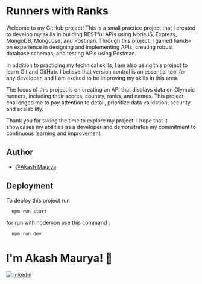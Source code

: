 
# Runners with Ranks

Welcome to my GitHub project! This is a small practice project that I created to develop my skills in building RESTful APIs using NodeJS, Express, MongoDB, Mongoose, and Postman. Through this project, I gained hands-on experience in designing and implementing APIs, creating robust database schemas, and testing APIs using Postman.

In addition to practicing my technical skills, I am also using this project to learn Git and GitHub. I believe that version control is an essential tool for any developer, and I am excited to be improving my skills in this area.

The focus of this project is on creating an API that displays data on Olympic runners, including their scores, country, ranks, and names. This project challenged me to pay attention to detail, prioritize data validation, security, and scalability.

Thank you for taking the time to explore my project. I hope that it showcases my abilities as a developer and demonstrates my commitment to continuous learning and improvement.
## Author

- [@Akash Maurya](https://www.linkedin.com/in/akash-maurya-457b25262?lipi=urn%3Ali%3Apage%3Ad_flagship3_profile_view_base_contact_details%3BnI2lkZ5%2BR2637tlg2fyr0A%3D%3D)


## Deployment

To deploy this project run

```bash
  npm run start
```
for run with nodemon use this command :

```bash
  npm run dev
```




# I'm Akash Maurya! 👋



[![linkedin](https://img.shields.io/badge/linkedin-0A66C2?style=for-the-badge&logo=linkedin&logoColor=white)](https://www.linkedin.com/in/akash-maurya-457b25262/)


